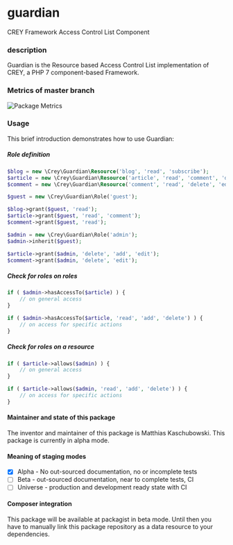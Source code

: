 # guardian
CREY Framework Access Control List Component

### description

Guardian is the Resource based Access Control List implementation of CREY, a PHP 7 component-based Framework.

### Metrics of master branch

![Package Metrics](https://cdn.rawgit.com/crey-framework/guardian/master/package-metrics.svg)

### Usage

This brief introduction demonstrates how to use Guardian:

##### Role definition
```php
$blog = new \Crey\Guardian\Resource('blog', 'read', 'subscribe');
$article = new \Crey\Guardian\Resource('article', 'read', 'comment', 'delete', 'add', 'edit');
$comment = new \Crey\Guardian\Resource('comment', 'read', 'delete', 'edit');

$guest = new \Crey\Guardian\Role('guest');

$blog->grant($guest, 'read');
$article->grant($guest, 'read', 'comment');
$comment->grant($guest, 'read');

$admin = new \Crey\Guardian\Role('admin');
$admin->inherit($guest);

$article->grant($admin, 'delete', 'add', 'edit');
$comment->grant($admin, 'delete', 'edit');
```

##### Check for roles on roles
```php
if ( $admin->hasAccessTo($article) ) {
    // on general access
}

if ( $admin->hasAccessTo($article, 'read', 'add', 'delete') ) {
    // on access for specific actions
}
```

##### Check for roles on a resource
```php
if ( $article->allows($admin) ) {
    // on general access
}

if ( $article->allows($admin, 'read', 'add', 'delete') ) {
    // on access for specific actions
}
```

#### Maintainer and state of this package

The inventor and maintainer of this package is Matthias Kaschubowski.
This package is currently in alpha mode.

#### Meaning of staging modes

- [x] Alpha - No out-sourced documentation, no or incomplete tests
- [ ] Beta - out-sourced documentation, near to complete tests, CI
- [ ] Universe - production and development ready state with CI

#### Composer integration

This package will be available at packagist in beta mode. Until then
you have to manually link this package repository as a data resource
to your dependencies.